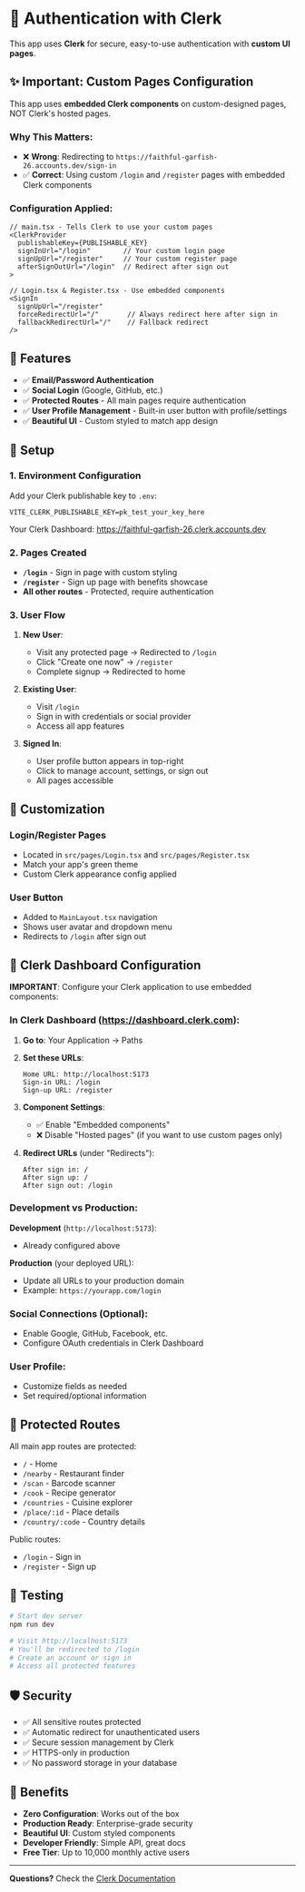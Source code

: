# 🔐 Authentication with Clerk

This app uses **Clerk** for secure, easy-to-use authentication with **custom UI pages**.

## ✨ Important: Custom Pages Configuration

This app uses **embedded Clerk components** on custom-designed pages, NOT Clerk's hosted pages.

### Why This Matters:
- ❌ **Wrong**: Redirecting to `https://faithful-garfish-26.accounts.dev/sign-in`
- ✅ **Correct**: Using custom `/login` and `/register` pages with embedded Clerk components

### Configuration Applied:
```tsx
// main.tsx - Tells Clerk to use your custom pages
<ClerkProvider 
  publishableKey={PUBLISHABLE_KEY}
  signInUrl="/login"        // Your custom login page
  signUpUrl="/register"     // Your custom register page
  afterSignOutUrl="/login"  // Redirect after sign out
>

// Login.tsx & Register.tsx - Use embedded components
<SignIn 
  signUpUrl="/register"
  forceRedirectUrl="/"       // Always redirect here after sign in
  fallbackRedirectUrl="/"    // Fallback redirect
/>
```

## 🎯 Features

- ✅ **Email/Password Authentication**
- ✅ **Social Login** (Google, GitHub, etc.)
- ✅ **Protected Routes** - All main pages require authentication
- ✅ **User Profile Management** - Built-in user button with profile/settings
- ✅ **Beautiful UI** - Custom styled to match app design

## 🚀 Setup

### 1. Environment Configuration

Add your Clerk publishable key to `.env`:

```env
VITE_CLERK_PUBLISHABLE_KEY=pk_test_your_key_here
```

Your Clerk Dashboard: https://faithful-garfish-26.clerk.accounts.dev

### 2. Pages Created

- **`/login`** - Sign in page with custom styling
- **`/register`** - Sign up page with benefits showcase
- **All other routes** - Protected, require authentication

### 3. User Flow

1. **New User**:
   - Visit any protected page → Redirected to `/login`
   - Click "Create one now" → `/register`
   - Complete signup → Redirected to home

2. **Existing User**:
   - Visit `/login`
   - Sign in with credentials or social provider
   - Access all app features

3. **Signed In**:
   - User profile button appears in top-right
   - Click to manage account, settings, or sign out
   - All pages accessible

## 🎨 Customization

### Login/Register Pages
- Located in `src/pages/Login.tsx` and `src/pages/Register.tsx`
- Match your app's green theme
- Custom Clerk appearance config applied

### User Button
- Added to `MainLayout.tsx` navigation
- Shows user avatar and dropdown menu
- Redirects to `/login` after sign out

## 🔧 Clerk Dashboard Configuration

**IMPORTANT**: Configure your Clerk application to use embedded components:

### In Clerk Dashboard (https://dashboard.clerk.com):

1. **Go to**: Your Application → Paths

2. **Set these URLs**:
   ```
   Home URL: http://localhost:5173
   Sign-in URL: /login
   Sign-up URL: /register
   ```

3. **Component Settings**:
   - ✅ Enable "Embedded components"
   - ❌ Disable "Hosted pages" (if you want to use custom pages only)

4. **Redirect URLs** (under "Redirects"):
   ```
   After sign in: /
   After sign up: /
   After sign out: /login
   ```

### Development vs Production:

**Development** (`http://localhost:5173`):
- Already configured above

**Production** (your deployed URL):
- Update all URLs to your production domain
- Example: `https://yourapp.com/login`

### Social Connections (Optional):
- Enable Google, GitHub, Facebook, etc.
- Configure OAuth credentials in Clerk Dashboard

### User Profile:
- Customize fields as needed
- Set required/optional information

## 📱 Protected Routes

All main app routes are protected:
- `/` - Home
- `/nearby` - Restaurant finder
- `/scan` - Barcode scanner
- `/cook` - Recipe generator
- `/countries` - Cuisine explorer
- `/place/:id` - Place details
- `/country/:code` - Country details

Public routes:
- `/login` - Sign in
- `/register` - Sign up

## 🧪 Testing

```bash
# Start dev server
npm run dev

# Visit http://localhost:5173
# You'll be redirected to /login
# Create an account or sign in
# Access all protected features
```

## 🛡️ Security

- ✅ All sensitive routes protected
- ✅ Automatic redirect for unauthenticated users
- ✅ Secure session management by Clerk
- ✅ HTTPS-only in production
- ✅ No password storage in your database

## 🎉 Benefits

- **Zero Configuration**: Works out of the box
- **Production Ready**: Enterprise-grade security
- **Beautiful UI**: Custom styled components
- **Developer Friendly**: Simple API, great docs
- **Free Tier**: Up to 10,000 monthly active users

---

**Questions?** Check the [Clerk Documentation](https://clerk.com/docs)
